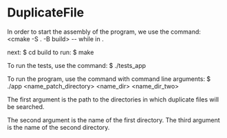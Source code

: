 # DuplicateFile

In order to start the assembly of the program, we use the command: <cmake -S . -B build> -- while in <root>.

next: 
$ cd build
to run: 
$ make

To run the tests, use the command: 
$ ./tests_app

To run the program, use the command with command line arguments:
$ ./app <name_patch_directory> <name_dir> <name_dir_two>

The first argument is the path to the directories in which duplicate files will be searched.

The second argument is the name of the first directory.
The third argument is the name of the second directory.
